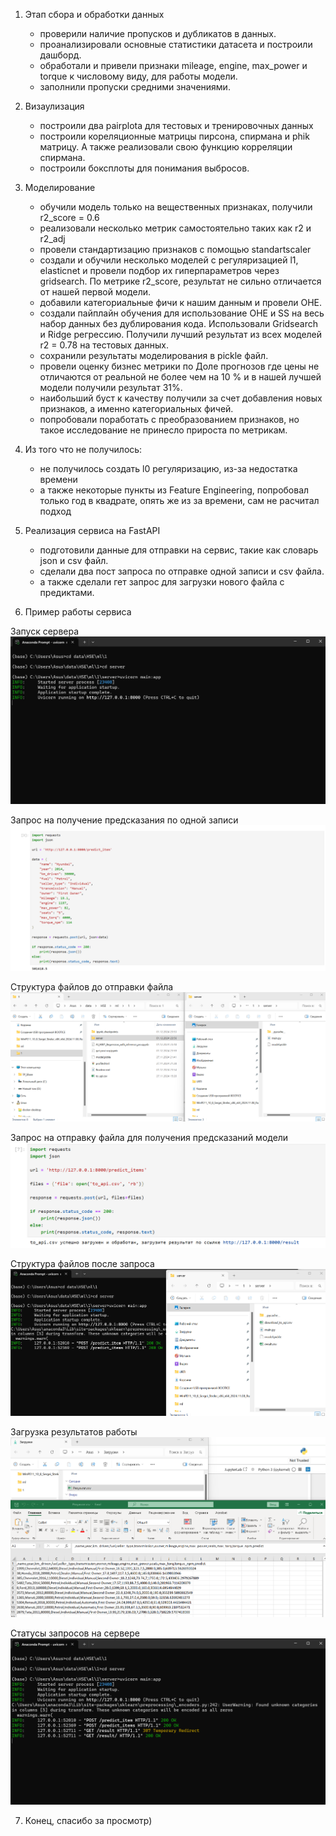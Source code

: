 1. Этап сбора и обработки данных
    - проверили наличие пропусков и дубликатов в данных.
    - проанализировали основные статистики датасета и построили дашборд.
    - обработали и привели признаки mileage, engine, max_power и torque к числовому виду, для работы модели.
    - заполнили пропуски средними значениями.

2. Визаулизация
    - построили два pairplota для тестовых и тренировочных данных
    - построили кореляционные матрицы пирсона, спирмана и phik матрицу. А также реализовали свою функцию корреляции спирмана.
    - построили боксплоты для понимания выбросов.

3. Моделирование
    - обучили модель только на вещественных признаках, получили r2_score = 0.6
    - реализовали несколько метрик самостоятельно таких как r2 и r2_adj
    - провели стандартизацию признаков с помощью standartscaler
    - создали и обучили несколько моделей с регуляризацией l1, elasticnet и провели подбор их гиперпараметров через gridsearch. По метрике r2_score, результат не сильно отличается от нашей первой модели.
    - добавили категориальные фичи к нашим данным и провели OHE.
    - создали пайплайн обучения для использование OHE и SS на весь набор данных без дублирования кода. Использовали Gridsearch и Ridge регрессию. Получили лучший результат из всех моделей r2 = 0.78 на тестовых данных.
    - сохранили результаты моделирования в pickle файл.
    - провели оценку бизнес метрики по Доле прогнозов где цены не отличаются от реальной не более чем на 10 % и в нашей лучшей модели получили результат 31%.
    - наибольший буст к качеству получили за счет добавления новых признаков, а именно категориальных фичей.
    - попробовали поработать с преобразованием признаков, но такое исследование не принесло прироста по метрикам.
4. Из того что не получилось:
    - не получилось создать l0 регуляризацию, из-за недостатка времени
    - а также некоторые пункты из Feature Engineering, попробовал только год в квадрате, опять же из за времени, сам не расчитал подход

5. Реализация сервиса на FastAPI
    - подготовили данные для отправки на сервис, такие как словарь json и csv файл.
    - сделали два пост запроса по отправке одной записи и csv файла.
    - а также сделали гет запрос для загрузки нового файла с предиктами.

6. Пример работы сервиса

Запуск сервера
![](images/1start_server.png)

Запрос на получение предсказания по одной записи
![](images/2fst_req.png)

Структура файлов до отправки файла
![](images/3files.png)

Запрос на отправку файла для получения предсказаний модели
![](images/4sec_req.png)

Cтруктура файлов после запроса
![](images/5file_to_serv.png)

Загрузка результатов работы
![](images/6result.png)

Статусы запросов на сервере
![](images/7all_req_for_serv.png)


7. Конец, спасибо за просмотр)
